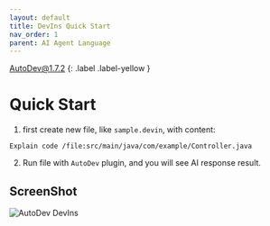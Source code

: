 ```yaml
---
layout: default
title: DevIns Quick Start
nav_order: 1
parent: AI Agent Language
---
```


AutoDev@1.7.2
{: .label .label-yellow }

# Quick Start

1. first create new file, like `sample.devin`, with content:

```devin
Explain code /file:src/main/java/com/example/Controller.java
```

2. Run file with `AutoDev` plugin, and you will see AI response result.

## ScreenShot

![AutoDev DevIns](https://unitmesh.cc/auto-dev/autodev-devins.png)

